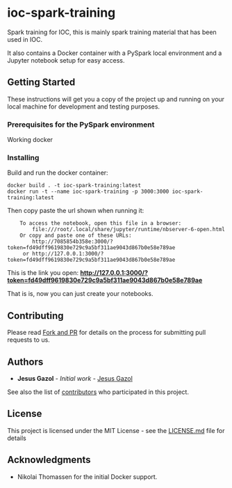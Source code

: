 # ioc-spark-training

Spark training for IOC, this is mainly spark training material that has been used in IOC.

It also contains a Docker container with a PySpark local environment and a Jupyter notebook setup for easy access.

## Getting Started

These instructions will get you a copy of the project up and running on your local machine for development and testing purposes.

### Prerequisites for the PySpark environment

Working docker


### Installing

Build and run the docker container:

```
docker build . -t ioc-spark-training:latest
docker run -t --name ioc-spark-training -p 3000:3000 ioc-spark-training:latest
```

Then copy paste the url shown when running it:

```
    To access the notebook, open this file in a browser:
        file:///root/.local/share/jupyter/runtime/nbserver-6-open.html
    Or copy and paste one of these URLs:
        http://7085854b358e:3000/?token=fd49dff9619830e729c9a5bf311ae9043d867b0e58e789ae
     or http://127.0.0.1:3000/?token=fd49dff9619830e729c9a5bf311ae9043d867b0e58e789ae
```

This is the link you open: **http://127.0.0.1:3000/?token=fd49dff9619830e729c9a5bf311ae9043d867b0e58e789ae**

That is is, now you can just create your notebooks.


## Contributing

Please read [Fork and PR](https://gist.github.com/Chaser324/ce0505fbed06b947d962) for details on the process for submitting pull requests to us.


## Authors

* **Jesus Gazol** - *Initial work* - [Jesus Gazol](https://github.com/jgaz)

See also the list of [contributors](https://github.com/jgaz/ioc-spark-training/contributors) who participated in this project.

## License

This project is licensed under the MIT License - see the [LICENSE.md](LICENSE.md) file for details

## Acknowledgments

* Nikolai Thomassen for the initial Docker support.

